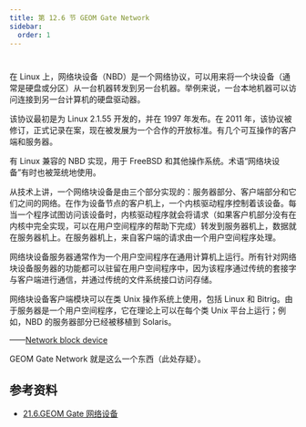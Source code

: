 ```yaml
---
title: 第 12.6 节 GEOM Gate Network
sidebar:
  order: 1
---
```

# 

在 Linux 上，网络块设备（NBD）是一个网络协议，可以用来将一个块设备（通常是硬盘或分区）从一台机器转发到另一台机器。举例来说，一台本地机器可以访问连接到另一台计算机的硬盘驱动器。

该协议最初是为 Linux 2.1.55 开发的，并在 1997 年发布。在 2011 年，该协议被修订，正式记录在案，现在被发展为一个合作的开放标准。有几个可互操作的客户端和服务器。

有 Linux 兼容的 NBD 实现，用于 FreeBSD 和其他操作系统。术语“网络块设备”有时也被笼统地使用。

从技术上讲，一个网络块设备是由三个部分实现的：服务器部分、客户端部分和它们之间的网络。在作为设备节点的客户机上，一个内核驱动程序控制着该设备。每当一个程序试图访问该设备时，内核驱动程序就会将请求（如果客户机部分没有在内核中完全实现，可以在用户空间程序的帮助下完成）转发到服务器机上，数据就在服务器机上。在服务器机上，来自客户端的请求由一个用户空间程序处理。

网络块设备服务器通常作为一个用户空间程序在通用计算机上运行。所有针对网络块设备服务器的功能都可以驻留在用户空间程序中，因为该程序通过传统的套接字与客户端进行通信，并通过传统的文件系统接口访问存储。

网络块设备客户端模块可以在类 Unix 操作系统上使用，包括 Linux 和 Bitrig。由于服务器是一个用户空间程序，它在理论上可以在每个类 Unix 平台上运行；例如，NBD 的服务器部分已经被移植到 Solaris。

——[Network block device](https://en.wikipedia.org/wiki/Network_block_device)

GEOM Gate Network 就是这么一个东西（此处存疑）。

## 参考资料

- [21.6.GEOM Gate 网络设备](https://handbook.bsdcn.org/di-21-zhang-geom-mo-kuai-hua-ci-pan-zhuan-huan-kuang-jia/21.6.-geom-gate-wang-luo-she-bei.html)
